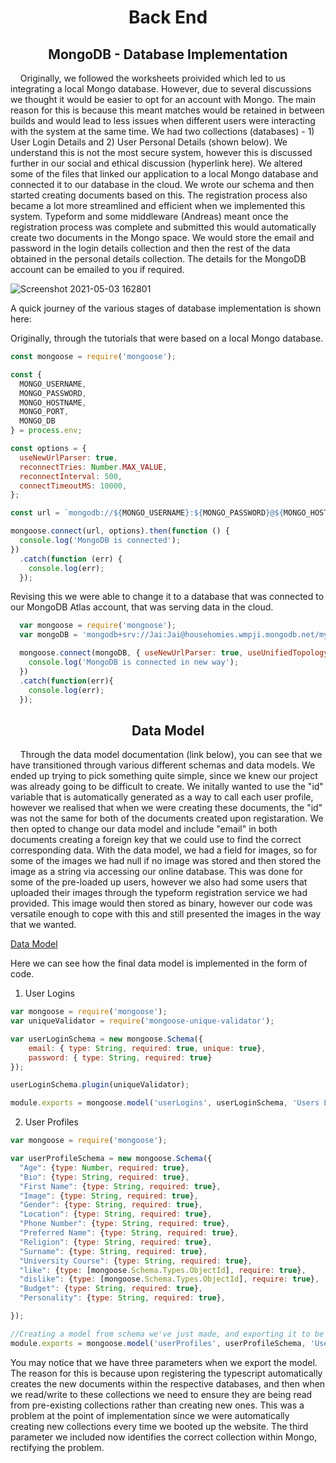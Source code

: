 <h1 align="center">Back End</h1>

<h2 align="center">MongoDB - Database Implementation</h2>

<p>&nbsp;&nbsp;&nbsp;&nbsp;Originally, we followed the worksheets proivided which led to us integrating a local Mongo database. However, due to several discussions we thought it would be easier to opt for an account with Mongo. The main reason for this is because this meant matches would be retained in between builds and would lead to less issues when different users were interacting with the system at the same time. We had two collections (databases) - 1) User Login Details and 2) User Personal Details (shown below). We understand this is not the most secure system, however this is discussed further in our social and ethical discussion (hyperlink here). We altered some of the files that linked our application to a local Mongo database and connected it to our database in the cloud. We wrote our schema and then started creating documents based on this. The registration process also became a lot more streamlined and efficient when we implemented this system. Typeform and some middleware (Andreas) meant once the registration process was complete and submitted this would automatically create two documents in the Mongo space. We would store the email and password in the login details collection and then the rest of the data obtained in the personal details collection. The details for the MongoDB account can be emailed to you if required.</p>

![Screenshot 2021-05-03 162801](https://user-images.githubusercontent.com/73884031/116896899-97c8f480-ac2c-11eb-88dd-8f76aab3e0e7.png)

A quick journey of the various stages of database implementation is shown here:

Originally, through the tutorials that were based on a local Mongo database.

```javascript
const mongoose = require('mongoose');

const {
  MONGO_USERNAME,
  MONGO_PASSWORD,
  MONGO_HOSTNAME,
  MONGO_PORT,
  MONGO_DB
} = process.env;

const options = {
  useNewUrlParser: true,
  reconnectTries: Number.MAX_VALUE,
  reconnectInterval: 500,
  connectTimeoutMS: 10000,
};

const url = `mongodb://${MONGO_USERNAME}:${MONGO_PASSWORD}@${MONGO_HOSTNAME}:${MONGO_PORT}/${MONGO_DB}?authSource=admin`;

mongoose.connect(url, options).then(function () {
  console.log('MongoDB is connected');
})
  .catch(function (err) {
    console.log(err);
  });

```

Revising this we were able to change it to a database that was connected to our MongoDB Atlas account, that was serving data in the cloud.

```javascript
  var mongoose = require('mongoose');
  var mongoDB = 'mongodb+srv://Jai:Jai@househomies.wmpji.mongodb.net/myFirstDatabase?retryWrites=true&w=majority';

  mongoose.connect(mongoDB, { useNewUrlParser: true, useUnifiedTopology: true}).then(function(){
    console.log('MongoDB is connected in new way');
  })
  .catch(function(err){
    console.log(err);
  });

```

<h2 align="center">Data Model</h2>

<p>&nbsp;&nbsp;&nbsp;&nbsp;Through the data model documentation (link below), you can see that we have transitioned through various different schemas and data models. We ended up trying to pick something quite simple, since we knew our project was already going to be difficult to create. We initally wanted to use the "id" variable that is automatically generated as a way to call each user profile, however we realised that when we were creating these documents, the "id" was not the same for both of the documents created upon registaration. We then opted to change our data model and include "email" in both documents creating a foreign key that we could use to find the correct corresponding data. With the data model, we had a field for images, so for some of the images we had null if no image was stored and then stored the image as a string via accessing our online database. This was done for some of the pre-loaded up users, however we also had some users that uploaded their images through the typeform registration service we had provided. This image would then stored as binary, however our code was versatile enough to cope with this and still presented the images in the way that we wanted.</p>

[Data Model](https://github.com/JaiRanchod/Desk-10-Software-Engineering-Group-Project/edit/main/Documentation%20Notes/Data%20Model.md)

Here we can see how the final data model is implemented in the form of code. 

1) User Logins

```javascript
var mongoose = require('mongoose');
var uniqueValidator = require('mongoose-unique-validator');

var userLoginSchema = new mongoose.Schema({
    email: { type: String, required: true, unique: true},
    password: { type: String, required: true}
});

userLoginSchema.plugin(uniqueValidator);

module.exports = mongoose.model('userLogins', userLoginSchema, 'Users Login Details');

```

2) User Profiles

```javascript
var mongoose = require('mongoose');

var userProfileSchema = new mongoose.Schema({
  "Age": {type: Number, required: true},
  "Bio": {type: String, required: true},
  "First Name": {type: String, required: true},
  "Image": {type: String, required: true},
  "Gender": {type: String, required: true},
  "Location": {type: String, required: true},
  "Phone Number": {type: String, required: true},
  "Preferred Name": {type: String, required: true},
  "Religion": {type: String, required: true},
  "Surname": {type: String, required: true},
  "University Course": {type: String, required: true},
  "like": {type: [mongoose.Schema.Types.ObjectId], require: true},
  "dislike": {type: [mongoose.Schema.Types.ObjectId], require: true},
  "Budget": {type: String, required: true},
  "Personality": {type: String, required: true},

});

//Creating a model from schema we've just made, and exporting it to be used elsewhere
module.exports = mongoose.model('userProfiles', userProfileSchema, 'User Personal Details');

```
You may notice that we have three parameters when we export the model. The reason for this is because upon registering the typescript automatically creates the new documents within the respective databases, and then when we read/write to these collections we need to ensure they are being read from pre-existing collections rather than creating new ones. This was a problem at the point of implementation since we were automatically creating new collections every time we booted up the website. The third parameter we included now identifies the correct collection within Mongo, rectifying the problem. 
